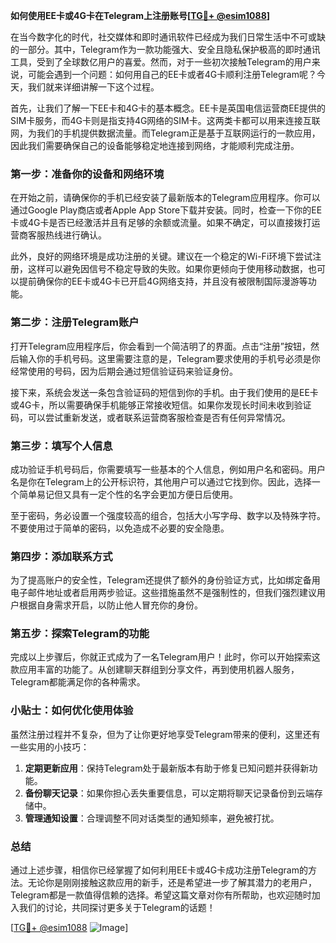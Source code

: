 **如何使用EE卡或4G卡在Telegram上注册账号[[TG💪+ @esim1088](https://t.me/s/esim1088)]**

在当今数字化的时代，社交媒体和即时通讯软件已经成为我们日常生活中不可或缺的一部分。其中，Telegram作为一款功能强大、安全且隐私保护极高的即时通讯工具，受到了全球数亿用户的喜爱。然而，对于一些初次接触Telegram的用户来说，可能会遇到一个问题：如何用自己的EE卡或者4G卡顺利注册Telegram呢？今天，我们就来详细讲解一下这个过程。

首先，让我们了解一下EE卡和4G卡的基本概念。EE卡是英国电信运营商EE提供的SIM卡服务，而4G卡则是指支持4G网络的SIM卡。这两类卡都可以用来连接互联网，为我们的手机提供数据流量。而Telegram正是基于互联网运行的一款应用，因此我们需要确保自己的设备能够稳定地连接到网络，才能顺利完成注册。

### **第一步：准备你的设备和网络环境**

在开始之前，请确保你的手机已经安装了最新版本的Telegram应用程序。你可以通过Google Play商店或者Apple App Store下载并安装。同时，检查一下你的EE卡或4G卡是否已经激活并且有足够的余额或流量。如果不确定，可以直接拨打运营商客服热线进行确认。

此外，良好的网络环境是成功注册的关键。建议在一个稳定的Wi-Fi环境下尝试注册，这样可以避免因信号不稳定导致的失败。如果你更倾向于使用移动数据，也可以提前确保你的EE卡或4G卡已开启4G网络支持，并且没有被限制国际漫游等功能。

### **第二步：注册Telegram账户**

打开Telegram应用程序后，你会看到一个简洁明了的界面。点击“注册”按钮，然后输入你的手机号码。这里需要注意的是，Telegram要求使用的手机号必须是你经常使用的号码，因为后期会通过短信验证码来验证身份。

接下来，系统会发送一条包含验证码的短信到你的手机。由于我们使用的是EE卡或4G卡，所以需要确保手机能够正常接收短信。如果你发现长时间未收到验证码，可以尝试重新发送，或者联系运营商客服检查是否有任何异常情况。

### **第三步：填写个人信息**

成功验证手机号码后，你需要填写一些基本的个人信息，例如用户名和密码。用户名是你在Telegram上的公开标识符，其他用户可以通过它找到你。因此，选择一个简单易记但又具有一定个性的名字会更加方便日后使用。

至于密码，务必设置一个强度较高的组合，包括大小写字母、数字以及特殊字符。不要使用过于简单的密码，以免造成不必要的安全隐患。

### **第四步：添加联系方式**

为了提高账户的安全性，Telegram还提供了额外的身份验证方式，比如绑定备用电子邮件地址或者启用两步验证。这些措施虽然不是强制性的，但我们强烈建议用户根据自身需求开启，以防止他人冒充你的身份。

### **第五步：探索Telegram的功能**

完成以上步骤后，你就正式成为了一名Telegram用户！此时，你可以开始探索这款应用丰富的功能了。从创建聊天群组到分享文件，再到使用机器人服务，Telegram都能满足你的各种需求。

### **小贴士：如何优化使用体验**

虽然注册过程并不复杂，但为了让你更好地享受Telegram带来的便利，这里还有一些实用的小技巧：

1. **定期更新应用**：保持Telegram处于最新版本有助于修复已知问题并获得新功能。
2. **备份聊天记录**：如果你担心丢失重要信息，可以定期将聊天记录备份到云端存储中。
3. **管理通知设置**：合理调整不同对话类型的通知频率，避免被打扰。

### **总结**

通过上述步骤，相信你已经掌握了如何利用EE卡或4G卡成功注册Telegram的方法。无论你是刚刚接触这款应用的新手，还是希望进一步了解其潜力的老用户，Telegram都是一款值得信赖的选择。希望这篇文章对你有所帮助，也欢迎随时加入我们的讨论，共同探讨更多关于Telegram的话题！

[[TG💪+ @esim1088](https://t.me/s/esim1088) ![Image](https://i.postimg.cc/4NQfJmqS/Snipaste-2025-05-13-00-14-12.png)]